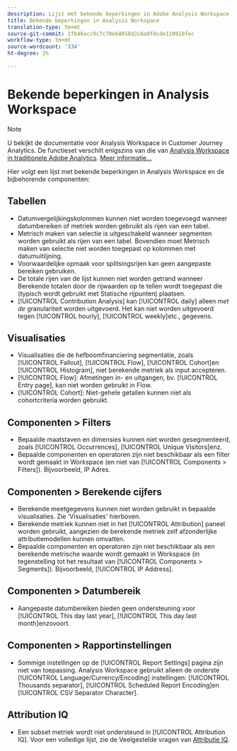 ```yaml
---
description: Lijst met bekende beperkingen in Adobe Analysis Workspace en verwante componenten
title: Bekende beperkingen in Analysis Workspace
translation-type: tm+mt
source-git-commit: 1fb46acc9c7c70e64058d2c6a8fdcde119910fec
workflow-type: tm+mt
source-wordcount: '334'
ht-degree: 2%

---
```



# Bekende beperkingen in Analysis Workspace

>[!NOTE]
>
>U bekijkt de documentatie voor Analysis Workspace in Customer Journey Analytics. De functieset verschilt enigszins van die van [Analysis Workspace in traditionele Adobe Analytics](https://docs.adobe.com/content/help/en/analytics/analyze/analysis-workspace/home.html). [Meer informatie...](/help/getting-started/cja-aa.md)

Hier volgt een lijst met bekende beperkingen in Analysis Workspace en de bijbehorende componenten:

## Tabellen

* Datumvergelijkingskolommen kunnen niet worden toegevoegd wanneer datumbereiken of metriek worden gebruikt als rijen van een tabel.
* Metrisch maken van selectie is uitgeschakeld wanneer segmenten worden gebruikt als rijen van een tabel. Bovendien moet Metrisch maken van selectie niet worden toegepast op kolommen met datumuitlijning.
* Voorwaardelijke opmaak voor splitsingsrijen kan geen aangepaste bereiken gebruiken.
* De totale rijen van de lijst kunnen niet worden getrand wanneer Berekende totalen door de rijwaarden op te tellen wordt toegepast die (typisch wordt gebruikt met Statische rijpunten) plaatsen.
* [!UICONTROL Contribution Analysis] kan [!UICONTROL daily] alleen _met de_ granulariteit worden uitgevoerd. Het kan niet worden uitgevoerd tegen [!UICONTROL hourly], [!UICONTROL weekly]etc., gegevens.

## Visualisaties

* Visualisaties die de hefboomfinanciering segmentatie, zoals [!UICONTROL Fallout], [!UICONTROL Flow], [!UICONTROL Cohort]en [!UICONTROL Histogram], niet berekende metriek als input accepteren.
* [!UICONTROL Flow]: Afmetingen in- en uitgangen, bv. [!UICONTROL Entry page], kan niet worden gebruikt in Flow.
* [!UICONTROL Cohort]: Niet-gehele getallen kunnen niet als cohortcriteria worden gebruikt.

<!--## Panels

* Segment Comparison: The [!UICONTROL Everyone Else] segment does not get created if a segment template is used in the initial drop zone.<-->

## Componenten > Filters

* Bepaalde maatstaven en dimensies kunnen niet worden gesegmenteerd, zoals [!UICONTROL Occurrences], [!UICONTROL Unique Visitors]enz.
* Bepaalde componenten en operatoren zijn niet beschikbaar als een filter wordt gemaakt in Workspace (en niet van [!UICONTROL Components > Filters]). Bijvoorbeeld, IP Adres.

## Componenten > Berekende cijfers

* Berekende meetgegevens kunnen niet worden gebruikt in bepaalde visualisaties. Zie &#39;Visualisaties&#39; hierboven.
* Berekende metriek kunnen niet in het [!UICONTROL Attribution] paneel worden gebruikt, aangezien de berekende metriek zelf afzonderlijke attributiemodellen kunnen omvatten.
* Bepaalde componenten en operatoren zijn niet beschikbaar als een berekende metrische waarde wordt gemaakt in Workspace (in tegenstelling tot het resultaat van [!UICONTROL Components > Segments]). Bijvoorbeeld, [!UICONTROL IP Address].

## Componenten > Datumbereik

* Aangepaste datumbereiken bieden geen ondersteuning voor [!UICONTROL This day last year], [!UICONTROL This day last month]enzovoort.

## Componenten > Rapportinstellingen

* Sommige instellingen op de [!UICONTROL Report Settings] pagina zijn niet van toepassing. Analysis Workspace gebruikt alleen de onderste [!UICONTROL Language/Currency/Encoding] instellingen: [!UICONTROL Thousands separator], [!UICONTROL Scheduled Report Encoding]en [!UICONTROL CSV Separator Character].

## Attribution IQ

* Een subset metriek wordt niet ondersteund in [!UICONTROL Attribution IQ]. Voor een volledige lijst, zie de Veelgestelde vragen van [Attributie IQ](../attribution/faq.md).
